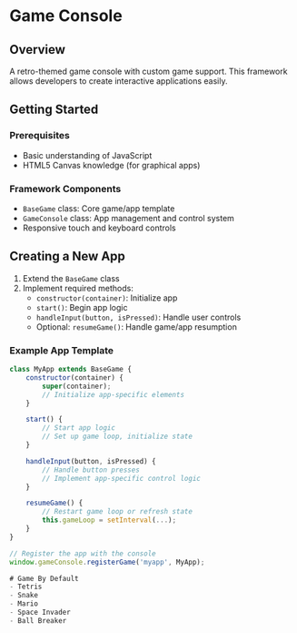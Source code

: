 # Game Console

## Overview
A retro-themed game console with custom game support. This framework allows developers to create interactive applications easily.

## Getting Started

### Prerequisites
- Basic understanding of JavaScript
- HTML5 Canvas knowledge (for graphical apps)

### Framework Components
- `BaseGame` class: Core game/app template
- `GameConsole` class: App management and control system
- Responsive touch and keyboard controls

## Creating a New App

1. Extend the `BaseGame` class
2. Implement required methods:
   - `constructor(container)`: Initialize app
   - `start()`: Begin app logic
   - `handleInput(button, isPressed)`: Handle user controls
   - Optional: `resumeGame()`: Handle game/app resumption

### Example App Template

```javascript
class MyApp extends BaseGame {
    constructor(container) {
        super(container);
        // Initialize app-specific elements
    }

    start() {
        // Start app logic
        // Set up game loop, initialize state
    }

    handleInput(button, isPressed) {
        // Handle button presses
        // Implement app-specific control logic
    }

    resumeGame() {
        // Restart game loop or refresh state
        this.gameLoop = setInterval(...);
    }
}

// Register the app with the console
window.gameConsole.registerGame('myapp', MyApp);

# Game By Default
- Tetris
- Snake 
- Mario
- Space Invader
- Ball Breaker
